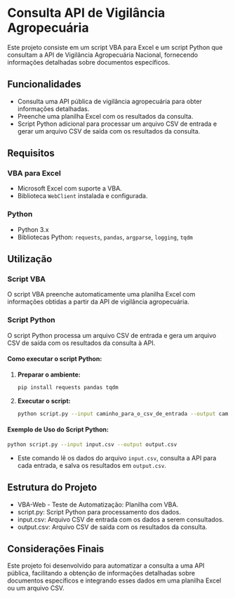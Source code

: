 # Consulta API de Vigilância Agropecuária

Este projeto consiste em um script VBA para Excel e um script Python que consultam a API de Vigilância Agropecuária Nacional, fornecendo informações detalhadas sobre documentos específicos. 

## Funcionalidades

- Consulta uma API pública de vigilância agropecuária para obter informações detalhadas.
- Preenche uma planilha Excel com os resultados da consulta.
- Script Python adicional para processar um arquivo CSV de entrada e gerar um arquivo CSV de saída com os resultados da consulta.

## Requisitos

### VBA para Excel

- Microsoft Excel com suporte a VBA.
- Biblioteca `WebClient` instalada e configurada.

### Python

- Python 3.x
- Bibliotecas Python: `requests`, `pandas`, `argparse`, `logging`, `tqdm`

## Utilização

### Script VBA

O script VBA preenche automaticamente uma planilha Excel com informações obtidas a partir da API de vigilância agropecuária.

### Script Python

O script Python processa um arquivo CSV de entrada e gera um arquivo CSV de saída com os resultados da consulta à API.

#### Como executar o script Python:

1. **Preparar o ambiente:**

   ```sh
   pip install requests pandas tqdm

2. **Executar o script:**

   ```sh
   python script.py --input caminho_para_o_csv_de_entrada --output caminho_para_o_csv_de_saida

#### Exemplo de Uso do Script Python:
   
   ```sh
   python script.py --input input.csv --output output.csv

   ```

   - Este comando lê os dados do arquivo `input.csv`, consulta a API para cada entrada, e salva os resultados em `output.csv`.

## Estrutura do Projeto
- VBA-Web - Teste de Automatização: Planilha com VBA.
- script.py: Script Python para processamento dos dados.
- input.csv: Arquivo CSV de entrada com os dados a serem consultados.
- output.csv: Arquivo CSV de saída com os resultados da consulta.

## Considerações Finais
Este projeto foi desenvolvido para automatizar a consulta a uma API pública, facilitando a obtenção de informações detalhadas sobre documentos específicos e integrando esses dados em uma planilha Excel ou um arquivo CSV.
